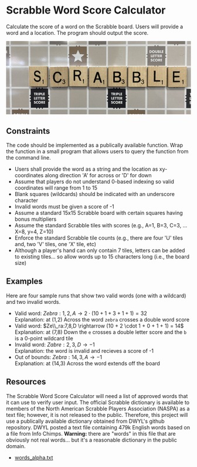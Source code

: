# Scrabble Word Score Calculator #
Calculate the score of a word on the Scrabble board. Users will provide a word and a location. The program should output the score.

![Picture of Scrabble Board from Engineering Lab](scrabble.jpg)

## Constraints ##
The code should be implemented as a publically available function. Wrap the function in a small program that allows users to query the function from the command line.
* Users shall provide the word as a string and the location as xy-coordinates along direction 'A' for across or 'D' for down
* Assume that players do not understand 0-based indexing so valid coordinates will range from 1 to 15
* Blank squares (wildcards) should be indicated with an underscore character
* Invalid words must be given a score of -1
* Assume a standard 15x15 Scrabble board with certain squares having bonus multipliers
* Assume the standard Scrabble tiles with scores (e.g., A=1, B=3, C=3, ... X=8, y=4, Z=10)
* Enforce the standard Scrabble tile counts (e.g., there are four 'U' tiles and, two 'V' tiles, one 'X' tile, etc)
* Although a player's hand can only contain 7 tiles, letters can be added to existing tiles... so allow words up to 15 characters long (i.e., the board size)

## Examples ##
Here are four sample runs that show two valid words (one with a wildcard) and two invalid words.
* Valid word: $Zebra:1,2,A \rightarrow 2 \cdot (10 + 1 + 3 + 1 + 1) = 32$ <br>Explanation: at (1,2) Across the word `zebra` crosses a double word score
* Valid word: $Ze\\_ra:7,8,D \rightarrow (10 + 2 \cdot 1 + 0 + 1 + 1) = 14$ <br>Explanation: at (7,8) Down the `e` crosses a double letter score and the `b` is a 0-point wildcard tile
* Invalid word: $Zabre:2,3,D \rightarrow -1$ <br>Explanation: the word is invalid and recieves a score of -1
* Out of bounds: $Zebra:14,3,A \rightarrow -1$ <br>Explanation: at (14,3) Across the word extends off the board

## Resources ##
The Scrabble Word Score Calculator will need a list of approved words that it can use to verify user input. The official Scrabble dictionary is available to members of the North American Scrabble Players Association (NASPA) as a text file; however, it is not released to the public. Therefore, this project will use a publically available dictionary obtained from DWYL's github repository. DWYL posted a text file containing 479k English words based on a file from Info Chimps. **Warning:** there are "words" in this file that are obviously not real words... but it's a reasonable dictionary in the public domain.
* [words_alpha.txt](words_alpha.txt)
